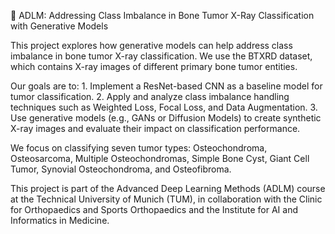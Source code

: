 🦴 ADLM: Addressing Class Imbalance in Bone Tumor X-Ray Classification with Generative Models

This project explores how generative models can help address class imbalance in bone tumor X-ray classification.
We use the BTXRD dataset, which contains X-ray images of different primary bone tumor entities.

Our goals are to:
	1.	Implement a ResNet-based CNN as a baseline model for tumor classification.
	2.	Apply and analyze class imbalance handling techniques such as Weighted Loss, Focal Loss, and Data Augmentation.
	3.	Use generative models (e.g., GANs or Diffusion Models) to create synthetic X-ray images and evaluate their impact on classification performance.

We focus on classifying seven tumor types:
Osteochondroma, Osteosarcoma, Multiple Osteochondromas, Simple Bone Cyst, Giant Cell Tumor, Synovial Osteochondroma, and Osteofibroma.

This project is part of the Advanced Deep Learning Methods (ADLM) course at the Technical University of Munich (TUM),
in collaboration with the Clinic for Orthopaedics and Sports Orthopaedics and the Institute for AI and Informatics in Medicine.
